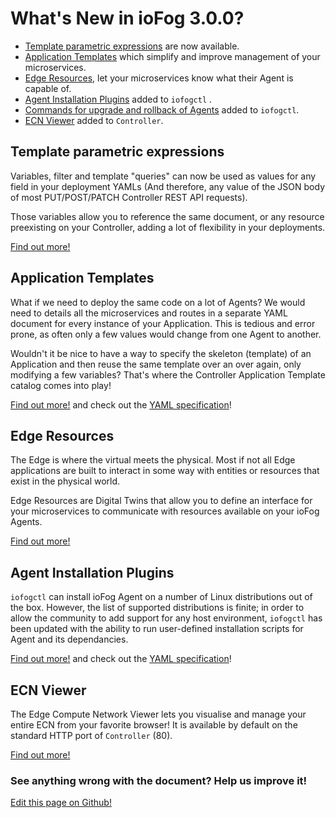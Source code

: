 # What's New in ioFog 3.0.0?

- [Template parametric expressions](../reference-iofogctl/reference-template-engine.html) are now available.
- [Application Templates](../applications/application-templates.html) which simplify and improve management of your microservices.
- [Edge Resources](../agent-management/edge-resources.html), let your microservices know what their Agent is capable of.
- [Agent Installation Plugins](../platform-deployment/setup-your-agents.html#customize-agent-installation) added to `iofogctl` .
- [Commands for upgrade and rollback of Agents](../agent-management/upgrade-rollback.html) added to `iofogctl`.
- [ECN Viewer](../reference-controller/ecn-viewer.html) added to `Controller`.

## Template parametric expressions

Variables, filter and template "queries" can now be used as values for any field in your deployment YAMLs (And therefore, any value of the JSON body of most PUT/POST/PATCH Controller REST API requests).

Those variables allow you to reference the same document, or any resource preexisting on your Controller, adding a lot of flexibility in your deployments.

[Find out more!](../reference-iofogctl/reference-template-engine.html)

## Application Templates

What if we need to deploy the same code on a lot of Agents? We would need to details all the microservices and routes in a separate YAML document for every instance of your Application. This is tedious and error prone, as often only a few values would change from one Agent to another.

Wouldn't it be nice to have a way to specify the skeleton (template) of an Application and then reuse the same template over an over again, only modifying a few variables? That's where the Controller Application Template catalog comes into play!

[Find out more!](../applications/application-templates.html) and check out the [YAML specification](../reference-iofogctl/reference-application-template.html)!

## Edge Resources

The Edge is where the virtual meets the physical. Most if not all Edge applications are built to interact in some way with entities or resources that exist in the physical world.

Edge Resources are Digital Twins that allow you to define an interface for your microservices to communicate with resources available on your ioFog Agents.

[Find out more!](../agent-management/edge-resources.html)

## Agent Installation Plugins

`iofogctl` can install ioFog Agent on a number of Linux distributions out of the box. However, the list of supported distributions is finite; in order to allow the community to add support for any host environment, `iofogctl` has been updated with the ability to run user-defined installation scripts for Agent and its dependancies.

[Find out more!](../platform-deployment/setup-your-agents.html#customize-agent-installation) and check out the [YAML specification](../reference-iofogctl/reference-agent.html#installation-plugin-fields)!

## ECN Viewer

The Edge Compute Network Viewer lets you visualise and manage your entire ECN from your favorite browser!
It is available by default on the standard HTTP port of `Controller` (80).

[Find out more!](../reference-controller/ecn-viewer.html)

<aside class="notifications contribute">
  <h3><img src="/images/icos/ico-github.svg" alt="">See anything wrong with the document? Help us improve it!</h3>
  <a href="https://github.com/eclipse-iofog/iofog.org/edit/develop/content/docs/3.0/getting-started/whats-new.md"
    target="_blank">
    <p>Edit this page on Github!</p>
  </a>
</aside>
